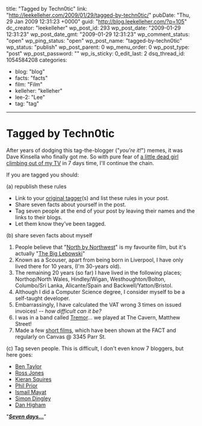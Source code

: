 title: "Tagged by Techn0tic"
link: "http://leekelleher.com/2009/01/29/tagged-by-techn0tic/"
pubDate: "Thu, 29 Jan 2009 12:31:23 +0000"
guid: "http://blog.leekelleher.com/?p=105"
dc_creator: "leekelleher"
wp_post_id: 293
wp_post_date: "2009-01-29 12:31:23"
wp_post_date_gmt: "2009-01-29 12:31:23"
wp_comment_status: "open"
wp_ping_status: "open"
wp_post_name: "tagged-by-techn0tic"
wp_status: "publish"
wp_post_parent: 0
wp_menu_order: 0
wp_post_type: "post"
wp_post_password: ""
wp_is_sticky: 0_edit_last: 2
dsq_thread_id: 1054584208
categories:
  - blog: "blog"
  - facts: "facts"
  - film: "Film"
  - kelleher: "kelleher"
  - lee-2: "Lee"
  - tag: "tag"

---

# Tagged by Techn0tic

After years of dodging this tag-the-blogger ("<em>you're it!</em>") memes, it was Dave Kinsella who finally got me. So with pure fear of <a href="http://i99.photobucket.com/albums/l308/VtotheKizzle/lol/the_ring_tv.gif">a little dead girl climbing out of my TV</a> in 7 days time, I'll continue the chain.

If you are tagged you should:

(a) republish these rules
<ul>
	<li>Link to your <a href="http://webdeveloper2.com/2009/01/tagged-by-fabretti/">original tagger</a>(s) and list these rules in your post.</li>
	<li>Share seven facts about yourself in the post.</li>
	<li>Tag seven people at the end of your post by leaving their names and the links to their blogs.</li>
	<li>Let them know they’ve been tagged.</li>
</ul>
(b) share seven facts about myself
<ol>
	<li>People believe that "<a href="http://www.imdb.com/title/tt0053125/">North by Northwest</a>" is my favourite film, but it's actually "<a href="http://www.imdb.com/title/tt0118715/">The Big Lebowski</a>"</li>
	<li>Known as a Scouser, apart from being born in Liverpool, I have only lived there for 10 years, (I'm 30-years old).</li>
	<li>The remaining 20 years (so far) I have lived in the following places; Northop/North Wales, Hindley/Wigan, Westhoughton/Bolton, Columbo/Sri Lanka, Alicante/Spain and Backwell/Yatton/Bristol.</li>
	<li>Although I did a Computer Science degree, I consider myself to be a self-taught developer.</li>
	<li>Embarrassingly, I have calculated the VAT wrong 3 times on issued invoices! <em>-- how difficult can it be?</em></li>
	<li>I was in a band called <a href="http://leekelleher.com/projects/tremor/">Tremor</a>... we played at The Cavern, Matthew Street!</li>
	<li>Made a few <a href="http://leekelleher.com/projects/films/">short films</a>, which have been shown at the FACT and regularly on Canvas @ 3345 Parr St.</li>
</ol>
(c) Tag seven people. This is difficult, I don't even know 7 bloggers, but here goes:
<ul>
	<li><a href="http://blog.bogdind.com/">Ben Taylor</a></li>
	<li><a href="http://teeko.tumblr.com/">Ross Jones</a></li>
	<li><a href="http://www.lynseyandkieran.com/">Kieran Squires</a></li>
	<li><a href="http://www.philprior.co.uk/mylife/">Phil Prior</a></li>
	<li><a href="http://ismail.umbraco.net/">Ismail Mayat</a></li>
	<li><a href="http://blog.prolificnotion.co.uk/">Simon Dingley</a></li>
	<li><a href="http://iamhigham.com/">Dan Higham</a></li>
</ul>
"<a href="http://www.imdb.com/title/tt0298130/quotes"><strong><em>Seven days...</em></strong></a>"